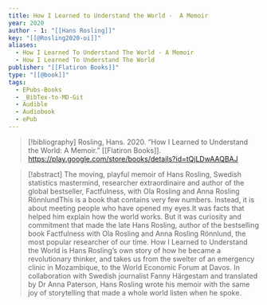 ```yaml
---
title: How I Learned to Understand the World -  A Memoir
year: 2020
author - 1: "[[Hans Rosling]]"
key: "[[@Rosling2020-oi]]"
aliases:
  - How I Learned To Understand The World - A Memoir
  - How I Learned To Understand The World
publisher: "[[Flatiron Books]]"
type: "[[@book]]"
tags:
  - EPubs-Books
  - _BibTex-to-MD-Git
  - Audible
  - Audiobook
  - ePub
---
```


> [!bibliography]
> Rosling, Hans. 2020. “How I Learned to Understand the World: A Memoir.” [[Flatiron Books]]. https://play.google.com/store/books/details?id=tQjLDwAAQBAJ

> [!abstract]
> The moving, playful memoir of Hans Rosling, Swedish statistics mastermind, researcher extraordinaire and author of the global bestseller, Factfulness, with Ola Rosling and Anna Rosling RönnlundThis is a book that contains very few numbers. Instead, it is about meeting people who have opened my eyes.It was facts that helped him explain how the world works. But it was curiosity and commitment that made the late Hans Rosling, author of the bestselling book Factfulness with Ola Rosling and Anna Rosling Rönnlund, the most popular researcher of our time. How I Learned to Understand the World is Hans Rosling’s own story of how he became a revolutionary thinker, and takes us from the swelter of an emergency clinic in Mozambique, to the World Economic Forum at Davos. In collaboration with Swedish journalist Fanny Härgestam and translated by Dr Anna Paterson, Hans Rosling wrote his memoir with the same joy of storytelling that made a whole world listen when he spoke.